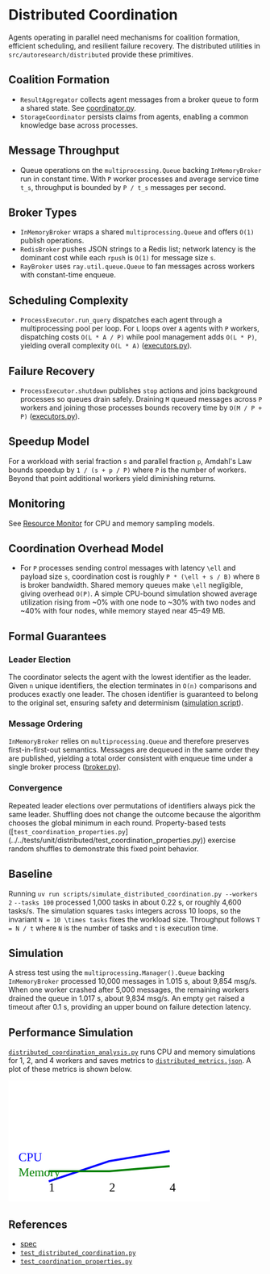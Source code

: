 # Distributed Coordination

Agents operating in parallel need mechanisms for coalition formation,
efficient scheduling, and resilient failure recovery. The distributed
utilities in `src/autoresearch/distributed` provide these primitives.

## Coalition Formation

- `ResultAggregator` collects agent messages from a broker queue to form a
  shared state. See
  [coordinator.py](../../src/autoresearch/distributed/coordinator.py).
- `StorageCoordinator` persists claims from agents, enabling a common
  knowledge base across processes.

## Message Throughput

- Queue operations on the `multiprocessing.Queue` backing `InMemoryBroker`
  run in constant time. With `P` worker processes and average service time
  `t_s`, throughput is bounded by `P / t_s` messages per second.

## Broker Types

- `InMemoryBroker` wraps a shared `multiprocessing.Queue` and offers
  `O(1)` publish operations.
- `RedisBroker` pushes JSON strings to a Redis list; network latency is the
  dominant cost while each `rpush` is `O(1)` for message size `s`.
- `RayBroker` uses `ray.util.queue.Queue` to fan messages across workers with
  constant-time enqueue.

## Scheduling Complexity

- `ProcessExecutor.run_query` dispatches each agent through a multiprocessing
  pool per loop. For `L` loops over `A` agents with `P` workers, dispatching
  costs `O(L * A / P)` while pool management adds `O(L * P)`, yielding overall
  complexity `O(L * A)`
  ([executors.py](../../src/autoresearch/distributed/executors.py)).

## Failure Recovery

- `ProcessExecutor.shutdown` publishes `stop` actions and joins background
  processes so queues drain safely. Draining `M` queued messages across `P`
  workers and joining those processes bounds recovery time by `O(M / P + P)`
  ([executors.py](../../src/autoresearch/distributed/executors.py)).

## Speedup Model

For a workload with serial fraction `s` and parallel fraction `p`, Amdahl's
Law bounds speedup by `1 / (s + p / P)` where `P` is the number of workers.
Beyond that point additional workers yield diminishing returns.

## Monitoring

See [Resource Monitor](resource_monitor.md) for CPU and memory sampling models.

## Coordination Overhead Model

- For `P` processes sending control messages with latency `\ell` and payload
  size `s`, coordination cost is roughly `P * (\ell + s / B)` where `B` is
  broker bandwidth. Shared memory queues make `\ell` negligible, giving
overhead `O(P)`. A simple CPU-bound simulation showed average
utilization rising from ~0% with one node to ~30% with two nodes and
~40% with four nodes, while memory stayed near 45–49 MB.

## Formal Guarantees

### Leader Election

The coordinator selects the agent with the lowest identifier as the leader.
Given `n` unique identifiers, the election terminates in `O(n)` comparisons
and produces exactly one leader. The chosen identifier is guaranteed to
belong to the original set, ensuring safety and determinism
([simulation script][dc-sim]).

[dc-sim]: ../../scripts/distributed_coordination_sim.py

### Message Ordering

`InMemoryBroker` relies on ``multiprocessing.Queue`` and therefore preserves
first-in-first-out semantics. Messages are dequeued in the same order they
are published, yielding a total order consistent with enqueue time under a
single broker process
([broker.py](../../src/autoresearch/distributed/broker.py)).

### Convergence

Repeated leader elections over permutations of identifiers always pick the
same leader. Shuffling does not change the outcome because the algorithm
chooses the global minimum in each round. Property-based tests
([`test_coordination_properties.py`]
(../../tests/unit/distributed/test_coordination_properties.py)) exercise random
shuffles to demonstrate this fixed point behavior.

## Baseline

Running `uv run scripts/simulate_distributed_coordination.py --workers 2`
`--tasks 100` processed 1\,000 tasks in about 0.22 s,
or roughly 4\,600 tasks/s. The simulation squares `tasks` integers across
10 loops, so the invariant `N = 10 \times tasks` fixes the workload size.
Throughput follows `T = N / t` where `N` is the number of tasks and `t` is
execution time.

## Simulation

A stress test using the `multiprocessing.Manager().Queue` backing
`InMemoryBroker` processed 10\,000 messages in 1.015 s, about 9\,854 msg/s.
When one worker crashed after 5\,000 messages, the remaining workers drained
the queue in 1.017 s, about 9\,834 msg/s. An empty `get` raised a timeout
after 0.1 s, providing an upper bound on failure detection latency.

## Performance Simulation

[`distributed_coordination_analysis.py`][dc-analysis]
runs CPU and memory simulations for 1, 2, and 4 workers and saves metrics to
[`distributed_metrics.json`](../../tests/analysis/distributed_metrics.json).
A plot of these metrics is shown below.

![CPU and memory scaling](../diagrams/distributed_coordination_performance.svg)

[dc-analysis]: ../../tests/analysis/distributed_coordination_analysis.py

## References
- [spec](../specs/distributed.md)
- [`test_distributed_coordination.py`](../../tests/analysis/test_distributed_coordination.py)
- [`test_coordination_properties.py`](../../tests/unit/distributed/test_coordination_properties.py)
